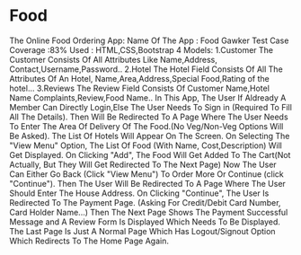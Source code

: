 # Food
The Online Food Ordering App:
Name Of The App : Food Gawker Test Case Coverage :83% Used : HTML,CSS,Bootstrap 4
Models: 1.Customer
The Customer Consists Of All Attributes Like Name,Address, Contact,Username,Password..
2.Hotel
The Hotel Field Consists Of All The Attributes Of An Hotel, Name,Area,Address,Special Food,Rating of the hotel...
3.Reviews The Review Field Consists Of Customer Name,Hotel Name Complaints,Review,Food Name..
In This App,
The User If Aldready A Member Can Directly Login,Else The User Needs To Sign in (Required To Fill All The Details).
Then Will Be Redirected To A Page Where The User Needs To Enter The Area Of Delivery Of The Food.(No Veg/Non-Veg Options Will Be Asked).
The List Of Hotels Will Appear On The Screen.
On Selecting The "View Menu" Option, The List Of Food (With Name, Cost,Description) Will Get Displayed.
On Clicking "Add", The Food Will Get Added To The Cart(Not Actually, But They Will Get Redirected To The Next Page)
Now The User Can Either Go Back (Click "View Menu") To Order More Or Continue (click "Continue").
Then The User Will Be Redirected To A Page Where The User Should Enter The House Address.
On Clicking "Continue", The User Is Redirected To The Payment Page. (Asking For Credit/Debit Card Number, Card Holder Name...)
Then The Next Page Shows The Payment Successful Message and A Review Form Is Displayed Which Needs To Be Displayed.
The Last Page Is Just A Normal Page Which Has Logout/Signout Option Which Redirects To The Home Page Again.
